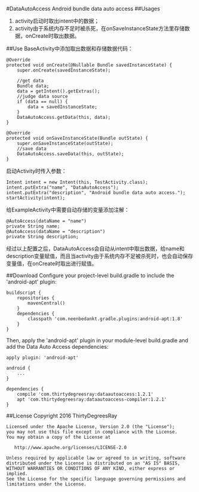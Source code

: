 #DataAutoAccess
Android bundle data auto access
##Usages
1. activity启动时取出intent中的数据；
2. activity由于系统内存不足时被杀死，在onSaveInstanceState方法里存储数据，onCreate时取出数据。

##Use
BaseActivity中添加取出数据和存储数据代码：

    @Override
    protected void onCreate(@Nullable Bundle savedInstanceState) {
        super.onCreate(savedInstanceState);

        //get data
        Bundle data;
        data = getIntent().getExtras();
        //judge data source
        if (data == null) {
            data = savedInstanceState;
        }
        DataAutoAccess.getData(this, data);
    }

    @Override
    protected void onSaveInstanceState(Bundle outState) {
        super.onSaveInstanceState(outState);
        //save data
        DataAutoAccess.saveData(this, outState);
    }

启动Activity时传入参数：
    
    Intent intent = new Intent(this, TestActivity.class);
    intent.putExtra("name", "DataAutoAccess");
    intent.putExtra("description", "Android bundle data auto access.");
    startActivity(intent);
        
给ExampleActivity中需要自动存储的变量添加注解：

    @AutoAccess(dataName = "name")
    private String name;
    @AutoAccess(dataName = "description")
    private String description;
    
经过以上配置之后，DataAutoAccess会自动从intent中取出数据，给name和description变量赋值，而且当activity由于系统内存不足被杀死时，也会自动保存变量值，在onCreate时取出进行赋值。


##Download
Configure your project-level build.gradle to include the 'android-apt' plugin:

    buildscript {
        repositories {
            mavenCentral()
        }
        dependencies {
            classpath 'com.neenbedankt.gradle.plugins:android-apt:1.8'
        }
    }
    
Then, apply the 'android-apt' plugin in your module-level build.gradle and add the Data Auto Access dependencies:

    apply plugin: 'android-apt'
    
    android {
        ...
    }
    
    dependencies {
        compile 'com.thirtydegreesray:dataautoaccess:1.2.1'
        apt 'com.thirtydegreesray:dataautoaccess-compiler:1.2.1'
    }

##License
    Copyright 2016 ThirtyDegreesRay
    
    Licensed under the Apache License, Version 2.0 (the "License");
    you may not use this file except in compliance with the License.
    You may obtain a copy of the License at
    
       http://www.apache.org/licenses/LICENSE-2.0
    
    Unless required by applicable law or agreed to in writing, software
    distributed under the License is distributed on an "AS IS" BASIS,
    WITHOUT WARRANTIES OR CONDITIONS OF ANY KIND, either express or implied.
    See the License for the specific language governing permissions and
    limitations under the License.



